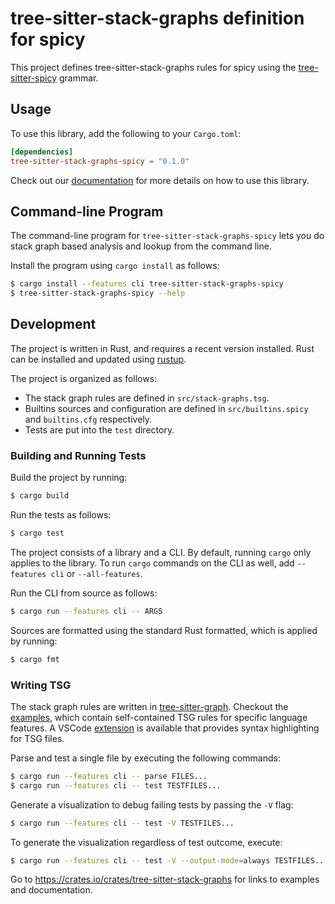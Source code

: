 # tree-sitter-stack-graphs definition for spicy

This project defines tree-sitter-stack-graphs rules for spicy using the [tree-sitter-spicy][] grammar.

[tree-sitter-spicy]: https://crates.io/crates/tree-sitter-spicy

## Usage

To use this library, add the following to your `Cargo.toml`:

```toml
[dependencies]
tree-sitter-stack-graphs-spicy = "0.1.0"
```

Check out our [documentation](https://docs.rs/tree-sitter-stack-graphs-spicy/*/) for more details on how to use this library.

## Command-line Program

The command-line program for `tree-sitter-stack-graphs-spicy` lets you do stack graph based analysis and lookup from the command line.

Install the program using `cargo install` as follows:

```sh
$ cargo install --features cli tree-sitter-stack-graphs-spicy
$ tree-sitter-stack-graphs-spicy --help
```

## Development

The project is written in Rust, and requires a recent version installed. Rust can be installed and updated using [rustup][].

[rustup]: https://rustup.rs/

The project is organized as follows:

- The stack graph rules are defined in `src/stack-graphs.tsg`.
- Builtins sources and configuration are defined in `src/builtins.spicy` and `builtins.cfg` respectively.
- Tests are put into the `test` directory.

### Building and Running Tests

Build the project by running:

```sh
$ cargo build
```

Run the tests as follows:

```sh
$ cargo test
```

The project consists of a library and a CLI. By default, running `cargo` only applies to the library. To run `cargo` commands on the CLI as well, add `--features cli` or `--all-features`.

Run the CLI from source as follows:

```sh
$ cargo run --features cli -- ARGS
```

Sources are formatted using the standard Rust formatted, which is applied by running:

```sh
$ cargo fmt
```

### Writing TSG

The stack graph rules are written in [tree-sitter-graph][]. Checkout the [examples][],
which contain self-contained TSG rules for specific language features. A VSCode
[extension][] is available that provides syntax highlighting for TSG files.

[tree-sitter-graph]: https://github.com/tree-sitter/tree-sitter-graph
[examples]: https://github.com/github/stack-graphs/blob/main/tree-sitter-stack-graphs/examples/
[extension]: https://marketplace.visualstudio.com/items?itemName=tree-sitter.tree-sitter-graph

Parse and test a single file by executing the following commands:

```sh
$ cargo run --features cli -- parse FILES...
$ cargo run --features cli -- test TESTFILES...
```

Generate a visualization to debug failing tests by passing the `-V` flag:

```sh
$ cargo run --features cli -- test -V TESTFILES...
```

To generate the visualization regardless of test outcome, execute:

```sh
$ cargo run --features cli -- test -V --output-mode=always TESTFILES...
```

Go to https://crates.io/crates/tree-sitter-stack-graphs for links to examples and documentation.
